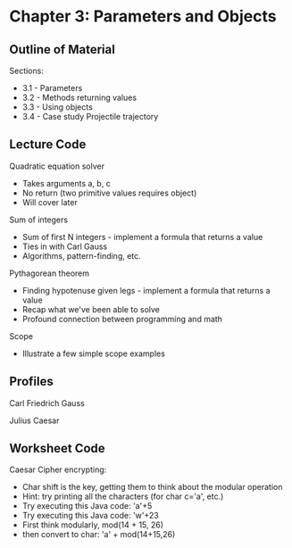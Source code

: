 # Chapter 3: Parameters and Objects 

## Outline of Material

Sections:
* 3.1 - Parameters
* 3.2 - Methods returning values
* 3.3 - Using objects
* 3.4 - Case study Projectile trajectory

## Lecture Code

Quadratic equation solver
* Takes arguments a, b, c
* No return (two primitive values requires object)
* Will cover later

Sum of integers
* Sum of first N integers - implement a formula that returns a value
* Ties in with Carl Gauss
* Algorithms, pattern-finding, etc.

Pythagorean theorem
* Finding hypotenuse given legs - implement a formula that returns a value
* Recap what we've been able to solve
* Profound connection between programming and math

Scope
* Illustrate a few simple scope examples

## Profiles

Carl Friedrich Gauss

Julius Caesar

## Worksheet Code

Caesar Cipher encrypting:
* Char shift is the key, getting them to think about the modular operation
* Hint: try printing all the characters (for char c='a', etc.)
* Try executing this Java code: 'a'+5
* Try executing this Java code: 'w'+23
* First think modularly, mod(14 + 15, 26)
* then convert to char: 'a' + mod(14+15,26)


